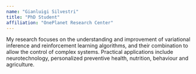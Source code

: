 ```yaml
---
name: "Gianluigi Silvestri"
title: "PhD Student"
affiliation: "OnePlanet Research Center"
---
```


My research focuses on the understanding and improvement of variational inference and reinforcement learning algorithms, and their combination to allow the control of complex systems. Practical applications include neurotechnology, personalized preventive health, nutrition, behaviour and agriculture.
